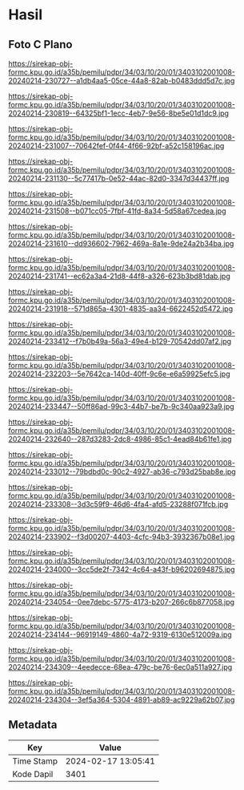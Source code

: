 # Hasil

## Foto C Plano

https://sirekap-obj-formc.kpu.go.id/a35b/pemilu/pdpr/34/03/10/20/01/3403102001008-20240214-230727--a1db4aa5-05ce-44a8-82ab-b0483ddd5d7c.jpg

https://sirekap-obj-formc.kpu.go.id/a35b/pemilu/pdpr/34/03/10/20/01/3403102001008-20240214-230819--64325bf1-1ecc-4eb7-9e56-8be5e01d1dc9.jpg

https://sirekap-obj-formc.kpu.go.id/a35b/pemilu/pdpr/34/03/10/20/01/3403102001008-20240214-231007--70642fef-0f44-4f66-92bf-a52c158196ac.jpg

https://sirekap-obj-formc.kpu.go.id/a35b/pemilu/pdpr/34/03/10/20/01/3403102001008-20240214-231130--5c77417b-0e52-44ac-82d0-3347d34437ff.jpg

https://sirekap-obj-formc.kpu.go.id/a35b/pemilu/pdpr/34/03/10/20/01/3403102001008-20240214-231508--b071cc05-7fbf-41fd-8a34-5d58a67cedea.jpg

https://sirekap-obj-formc.kpu.go.id/a35b/pemilu/pdpr/34/03/10/20/01/3403102001008-20240214-231610--dd936602-7962-469a-8a1e-9de24a2b34ba.jpg

https://sirekap-obj-formc.kpu.go.id/a35b/pemilu/pdpr/34/03/10/20/01/3403102001008-20240214-231741--ec62a3a4-21d8-44f8-a326-623b3bd81dab.jpg

https://sirekap-obj-formc.kpu.go.id/a35b/pemilu/pdpr/34/03/10/20/01/3403102001008-20240214-231918--571d865a-4301-4835-aa34-6622452d5472.jpg

https://sirekap-obj-formc.kpu.go.id/a35b/pemilu/pdpr/34/03/10/20/01/3403102001008-20240214-233412--f7b0b49a-56a3-49e4-b129-70542dd07af2.jpg

https://sirekap-obj-formc.kpu.go.id/a35b/pemilu/pdpr/34/03/10/20/01/3403102001008-20240214-232203--5e7642ca-140d-40ff-9c6e-e6a59925efc5.jpg

https://sirekap-obj-formc.kpu.go.id/a35b/pemilu/pdpr/34/03/10/20/01/3403102001008-20240214-233447--50ff86ad-99c3-44b7-be7b-9c340aa923a9.jpg

https://sirekap-obj-formc.kpu.go.id/a35b/pemilu/pdpr/34/03/10/20/01/3403102001008-20240214-232640--287d3283-2dc8-4986-85c1-4ead84b61fe1.jpg

https://sirekap-obj-formc.kpu.go.id/a35b/pemilu/pdpr/34/03/10/20/01/3403102001008-20240214-233012--79bdbd0c-90c2-4927-ab36-c793d25bab8e.jpg

https://sirekap-obj-formc.kpu.go.id/a35b/pemilu/pdpr/34/03/10/20/01/3403102001008-20240214-233308--3d3c59f9-46d6-4fa4-afd5-23288f071fcb.jpg

https://sirekap-obj-formc.kpu.go.id/a35b/pemilu/pdpr/34/03/10/20/01/3403102001008-20240214-233902--f3d00207-4403-4cfc-94b3-3932367b08e1.jpg

https://sirekap-obj-formc.kpu.go.id/a35b/pemilu/pdpr/34/03/10/20/01/3403102001008-20240214-234000--3cc5de2f-7342-4c64-a43f-b96202694875.jpg

https://sirekap-obj-formc.kpu.go.id/a35b/pemilu/pdpr/34/03/10/20/01/3403102001008-20240214-234054--0ee7debc-5775-4173-b207-266c6b877058.jpg

https://sirekap-obj-formc.kpu.go.id/a35b/pemilu/pdpr/34/03/10/20/01/3403102001008-20240214-234144--96919149-4860-4a72-9319-6130e512009a.jpg

https://sirekap-obj-formc.kpu.go.id/a35b/pemilu/pdpr/34/03/10/20/01/3403102001008-20240214-234309--4eedecce-68ea-479c-be76-6ec0a511a927.jpg

https://sirekap-obj-formc.kpu.go.id/a35b/pemilu/pdpr/34/03/10/20/01/3403102001008-20240214-234304--3ef5a364-5304-4891-ab89-ac9229a62b07.jpg


## Metadata

| Key        | Value               |
| ---------- | ------------------- |
| Time Stamp | 2024-02-17 13:05:41 |
| Kode Dapil | 3401                |




